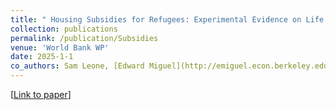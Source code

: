 ```yaml
---
title: " Housing Subsidies for Refugees: Experimental Evidence on Life Outcomes and Social Integration in Jordan"
collection: publications
permalink: /publication/Subsidies
venue: 'World Bank WP'
date: 2025-1-1
co_authors: Sam Leone, [Edward Miguel](http://emiguel.econ.berkeley.edu/), Bailey Palmer, [Sandra Rozo](https://www.sandrarozo.net/), [Emma Smith](https://sites.harvard.edu/emmasmith/), and Sarah Stillman'
---
```

[[Link to paper]([https://www.journals.uchicago.edu/doi/10.1086/731589](https://documents.worldbank.org/en/publication/documents-reports/documentdetail/099831501212542537/idu1a72809a417fd714c7918d82140a01ed1a392))]
